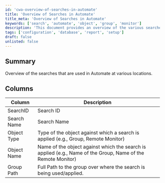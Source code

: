 ```yaml
---
id: 'cwa-overview-of-searches-in-automate'
title: 'Overview of Searches in Automate'
title_meta: 'Overview of Searches in Automate'
keywords: ['search', 'automate', 'object', 'group', 'monitor']
description: 'This document provides an overview of the various searches used in ConnectWise Automate, detailing the columns and their descriptions for effective search application across different object types.'
tags: ['configuration', 'database', 'report', 'setup']
draft: false
unlisted: false
---
```

## Summary

Overview of the searches that are used in Automate at various locations.

## Columns

| Column        | Description                                                                                     |
|---------------|-------------------------------------------------------------------------------------------------|
| SearchID     | Search ID                                                                                       |
| Search Name  | Search Name                                                                                    |
| Object Type  | Type of the object against which a search is applied (e.g., Group, Remote Monitor)            |
| Object Name  | Name of the object against which the search is applied (e.g., Name of the Group, Name of the Remote Monitor) |
| Group Path   | Full Path to the group over where the search is being used/applied.                           |

